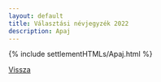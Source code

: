 ```yaml
---
layout: default
title: Választási névjegyzék 2022
description: Apaj
---
```


{% include settlementHTMLs/Apaj.html %}

[Vissza](./)